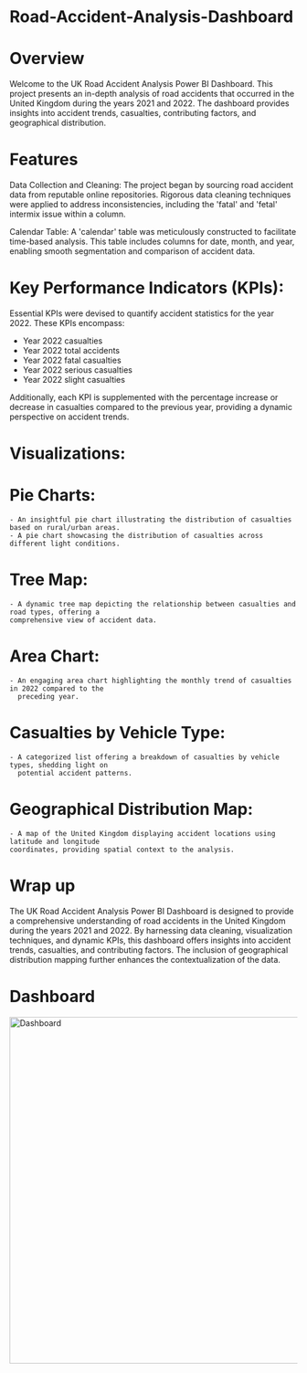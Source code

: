 # Road-Accident-Analysis-Dashboard
# Overview
Welcome to the UK Road Accident Analysis Power BI Dashboard. This project presents an in-depth analysis of road accidents that occurred in the United Kingdom during the years 2021 and 2022. The dashboard provides insights into accident trends, casualties, contributing factors, and geographical distribution.

# Features
Data Collection and Cleaning: The project began by sourcing road accident data from reputable online repositories. Rigorous data cleaning techniques were applied to address inconsistencies, including the 'fatal' and 'fetal' intermix issue within a column.

Calendar Table: A 'calendar' table was meticulously constructed to facilitate time-based analysis. This table includes columns for date, month, and year, enabling smooth segmentation and comparison of accident data.

# Key Performance Indicators (KPIs):
Essential KPIs were devised to quantify accident statistics for the year 2022. These KPIs encompass:
  - Year 2022 casualties
  - Year 2022 total accidents
  - Year 2022 fatal casualties
  - Year 2022 serious casualties
  - Year 2022 slight casualties
  
Additionally, each KPI is supplemented with the percentage increase or decrease in casualties compared to the previous year, providing a dynamic perspective on accident trends.

# Visualizations:
   # Pie Charts:
    - An insightful pie chart illustrating the distribution of casualties based on rural/urban areas.
    - A pie chart showcasing the distribution of casualties across different light conditions.
  # Tree Map:
    - A dynamic tree map depicting the relationship between casualties and road types, offering a
    comprehensive view of accident data.
  # Area Chart:
    - An engaging area chart highlighting the monthly trend of casualties in 2022 compared to the 
      preceding year.
  # Casualties by Vehicle Type:
    - A categorized list offering a breakdown of casualties by vehicle types, shedding light on 
      potential accident patterns.
  # Geographical Distribution Map:
    - A map of the United Kingdom displaying accident locations using latitude and longitude 
    coordinates, providing spatial context to the analysis.
# Wrap up
The UK Road Accident Analysis Power BI Dashboard is designed to provide a comprehensive understanding of road accidents in the United Kingdom during the years 2021 and 2022. By harnessing data cleaning, visualization techniques, and dynamic KPIs, this dashboard offers insights into accident trends, casualties, and contributing factors. The inclusion of geographical distribution mapping further enhances the contextualization of the data.

# Dashboard

<img width="607" alt="Dashboard" src="https://github.com/Priyans223/Road-Accident-Analysis-Dashboard/assets/139046513/816d6009-482e-4faf-94ae-1ad8b10b95eb">


